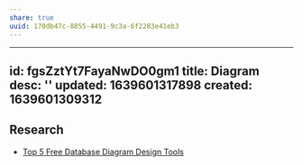 ```yaml
---
share: true
uuid: 170db47c-8855-4491-9c3a-6f2283e41eb3
---
```

---
id: fgsZztYt7FayaNwDO0gm1
title: Diagram
desc: ''
updated: 1639601317898
created: 1639601309312
---

## Research

* [Top 5 Free Database Diagram Design Tools](https://www.holistics.io/blog/top-5-free-database-diagram-design-tools/)